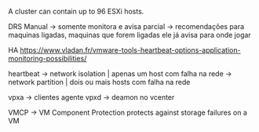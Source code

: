 A cluster can contain up to 96 ESXi hosts.


DRS
Manual -> somente monitora e avisa
parcial -> recomendações para maquinas ligadas, maquinas que forem ligadas ele já avisa para onde jogar


HA
https://www.vladan.fr/vmware-tools-heartbeat-options-application-monitoring-possibilities/

heartbeat
-> network isolation | apenas um host com falha na rede
-> network partition | dois ou mais hosts com falha na rede

vpxa -> clientes agente
vpxd -> deamon no vcenter


VMCP -> VM Component Protection protects against storage failures on a VM
